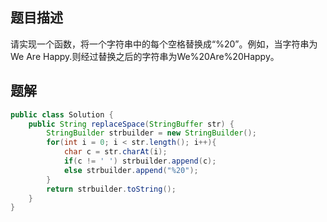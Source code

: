 ## 题目描述

请实现一个函数，将一个字符串中的每个空格替换成“%20”。例如，当字符串为We Are Happy.则经过替换之后的字符串为We%20Are%20Happy。

## 题解

```java
public class Solution {
    public String replaceSpace(StringBuffer str) {
        StringBuilder strbuilder = new StringBuilder();
        for(int i = 0; i < str.length(); i++){
            char c = str.charAt(i);
            if(c != ' ') strbuilder.append(c);
            else strbuilder.append("%20");
        }
        return strbuilder.toString();
    }
}
```

